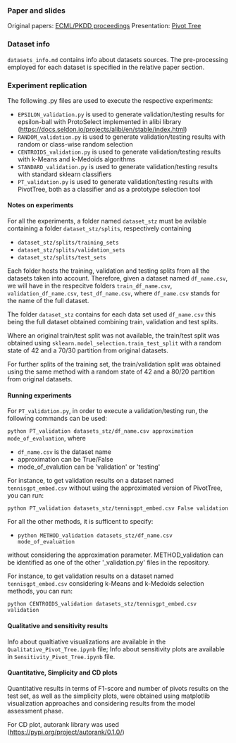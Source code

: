 ### Paper and slides
Original papers: [ECML/PKDD proceedings](https://link.springer.com/chapter/10.1007/978-3-031-70341-6_22)
Presentation: [Pivot Tree](https://github.com/msetzu/marpee/tree/gallery/pivottree)

### Dataset info

`datasets_info.md` contains info about datasets sources. The pre-processing employed for each dataset is specified in the relative paper section.


### Experiment replication
The following .py files are used to execute the respective experiments:
- `EPSILON_validation.py` is used to generate validation/testing results for epsilon-ball with ProtoSelect implemented in alibi library (https://docs.seldon.io/projects/alibi/en/stable/index.html)
- `RANDOM_validation.py` is used to generate validation/testing results with random or class-wise random selection
- `CENTROIDS_validation.py` is used to generate validation/testing results with k-Means and k-Medoids algorithms
- `STANDARD_validation.py` is used to generate validation/testing results with standard sklearn classifiers
- `PT_validation.py` is used to generate validation/testing results with PivotTree, both as a classifier and as a prototype selection tool

#### Notes on experiments
For all the experiments, a folder named `dataset_stz` must be avilable containing a folder `dataset_stz/splits`, respectively containing
- `dataset_stz/splits/training_sets`
- `dataset_stz/splits/validation_sets`
- `dataset_stz/splits/test_sets`

Each folder hosts the training, validation and testing splits from all the datasets taken into account. Therefore, given a dataset named `df_name.csv`, we will have in the respecitve folders `train_df_name.csv`, `validation_df_name.csv`, `test_df_name.csv`, where `df_name.csv` stands for the name of the full dataset.

The folder `dataset_stz` contains for each data set used `df_name.csv` this being the full dataset obtained combining train, validation and test splits.

Where an original train/test split was not available, the train/test split was obtained using `sklearn.model_selection.train_test_split` with a random state of 42 and a 70/30 partition from original datasets.

For further splits of the training set, the train/validation split was obtained using the same method with a random state of 42 and a 80/20 partition from original datasets.

#### Running experiments

For `PT_validation.py`, in order to execute a validation/testing run, the following commands can be used:

`python PT_validation datasets_stz/df_name.csv approximation mode_of_evaluation`, where 

- `df_name.csv` is the dataset name
- approximation can be True/False
- mode_of_evalution can be 'validation' or 'testing'

For instance, to get validation results on a dataset named  `tennisgpt_embed.csv` without using the approximated version of PivotTree, you can run:

`python PT_validation datasets_stz/tennisgpt_embed.csv False validation`

For all the other methods, it is sufficent to specify:

- `python METHOD_validation datasets_stz/df_name.csv mode_of_evaluation`

without considering the approximation parameter. METHOD_validation can be identified as one of the other '_validation.py' files in the repository.

For instance, to get validation results on a dataset named  `tennisgpt_embed.csv` considering k-Means and k-Medoids selection methods, you can run:

`python CENTROIDS_validation datasets_stz/tennisgpt_embed.csv validation`

#### Qualitative and sensitivity results
Info about qualtiative visualizations are available in the `Qualitative_Pivot_Tree.ipynb` file; Info about sensitivity plots are available in `Sensitivity_Pivot_Tree.ipynb` file.

#### Quantitative, Simplicity and CD plots
Quantitative results in terms of F1-score and number of pivots results on the test set, as well as the simplicity plots, were obtained using matplotlib visualization approaches and considering results from the model assessment phase.

For CD plot, autorank library was used (https://pypi.org/project/autorank/0.1.0/) 




